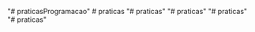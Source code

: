 "# praticasProgramacao" 
#   p r a t i c a s  
 "# praticas" 
"# praticas" 
"# praticas" 
"# praticas" 
